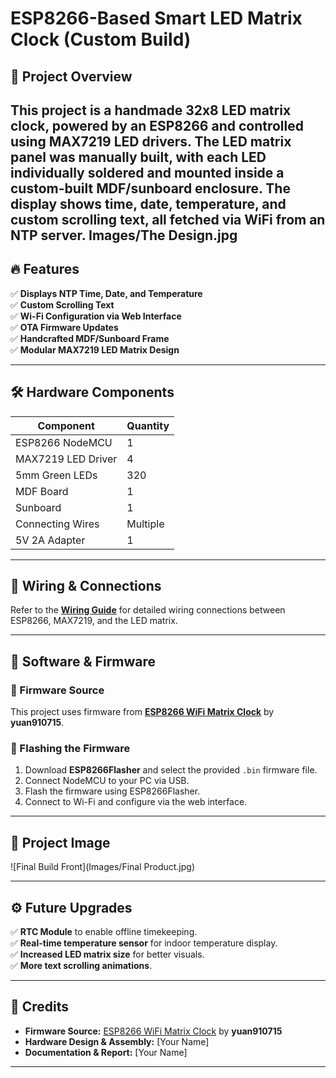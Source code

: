 # ESP8266-Based Smart LED Matrix Clock (Custom Build)

## 🚀 Project Overview
This project is a **handmade 32x8 LED matrix clock**, powered by an **ESP8266** and controlled using **MAX7219 LED drivers**. The **LED matrix panel was manually built**, with each LED individually soldered and mounted inside a **custom-built MDF/sunboard enclosure**. The display shows **time, date, temperature, and custom scrolling text**, all fetched via WiFi from an **NTP server**.
Images/The Design.jpg
---

## 🔥 Features
✅ **Displays NTP Time, Date, and Temperature**  
✅ **Custom Scrolling Text**  
✅ **Wi-Fi Configuration via Web Interface**  
✅ **OTA Firmware Updates**  
✅ **Handcrafted MDF/Sunboard Frame**  
✅ **Modular MAX7219 LED Matrix Design**  

---

## 🛠️ Hardware Components
| **Component** | **Quantity** |
|--------------|------------|
| ESP8266 NodeMCU | 1 |
| MAX7219 LED Driver | 4 |
| 5mm Green LEDs | 320 |
| MDF Board | 1 |
| Sunboard | 1 |
| Connecting Wires | Multiple |
| 5V 2A Adapter | 1 |

---

## 🔌 Wiring & Connections
Refer to the **[Wiring Guide](esp8266_max7219_wiring.md)** for detailed wiring connections between ESP8266, MAX7219, and the LED matrix.

---

## 📜 Software & Firmware
### 🔹 Firmware Source
This project uses firmware from **[ESP8266 WiFi Matrix Clock](https://github.com/yuan910715/Esp8266_Wifi_Matrix_Clock)** by **yuan910715**.

### 🔹 Flashing the Firmware
1. Download **ESP8266Flasher** and select the provided `.bin` firmware file.
2. Connect NodeMCU to your PC via USB.
3. Flash the firmware using ESP8266Flasher.
4. Connect to Wi-Fi and configure via the web interface.

---

## 📸 Project Image
![Final Build Front](Images/Final Product.jpg)  


---

## ⚙️ Future Upgrades
✅ **RTC Module** to enable offline timekeeping.  
✅ **Real-time temperature sensor** for indoor temperature display.  
✅ **Increased LED matrix size** for better visuals.  
✅ **More text scrolling animations**.  

---

## 📜 Credits
- **Firmware Source:** [ESP8266 WiFi Matrix Clock](https://github.com/yuan910715/Esp8266_Wifi_Matrix_Clock) by **yuan910715**
- **Hardware Design & Assembly:** [Your Name]  
- **Documentation & Report:** [Your Name]  

---

